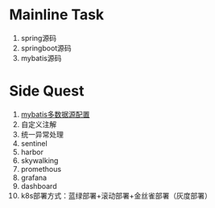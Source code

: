 # Mainline Task
1. spring源码
2. springboot源码
3. mybatis源码


# Side Quest
1. [mybatis多数据源配置](springBoot/%E5%A4%9A%E6%95%B0%E6%8D%AE%E6%BA%90%E9%85%8D%E7%BD%AE.md)
2. 自定义注解
3. 统一异常处理
4. sentinel
5. harbor
6. skywalking
7. promethous
8. grafana
9. dashboard
10. k8s部署方式：蓝绿部署+滚动部署+金丝雀部署（灰度部署）